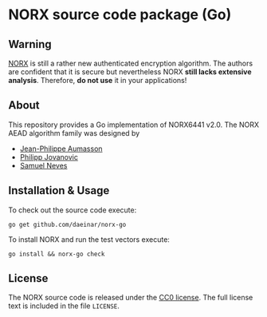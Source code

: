 # NORX source code package (Go)

## Warning
[NORX](https://norx.io) is still a rather new authenticated encryption algorithm. The authors are confident that it is secure but nevertheless NORX **still lacks extensive analysis**. Therefore, **do not use** it in your applications!

## About
This repository provides a Go implementation of NORX6441 v2.0. The NORX AEAD algorithm family was designed by

  * [Jean-Philippe Aumasson](https://aumasson.jp)
  * [Philipp Jovanovic](https://zerobyte.io)
  * [Samuel Neves](http://eden.dei.uc.pt/~sneves/)

## Installation & Usage
To check out the source code execute:
```
go get github.com/daeinar/norx-go
```

To install NORX and run the test vectors execute:
```
go install && norx-go check
```

## License
The NORX source code is released under the [CC0 license](https://creativecommons.org/publicdomain/zero/1.0/). The full license text is included in the file `LICENSE`.
